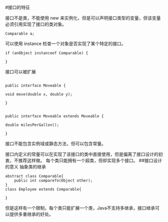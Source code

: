 #接口的特征

接口不是类，不能使用 new 来实例化，但是可以声明接口类型的变量，但该变量必须引用实现了接口的类对象。
```
Comparable a;
```

 可以使用 instance 检查一个对象是否实现了某个特定的接口。
```
if (anObject instanceof Comparable) {

}
```
接口可以被扩展
```

public interface Moveable {

void move(double x, double y);

}


public interface Moveable extends Moveable {

double milesPerGallon();

}
```
接口不能包含实例域或静态方法，但可以包含常量。

接口内定义的常量可以在实现了该接口的类中直接使用，但是偏离了接口设计的初衷，不推荐这样做。
每个类只能拥有一个超类，但却实现多个接口。
##接口设计的意义
抽象类的继承
```
abstract class Comparable{
    public int compareTo(Object other);
}
class Employee extends Comparable{

}
```
但是这样有一个限制，每个类只能扩展一个类，Java不支持多继承，接口继承可以提供多重继承的好处。